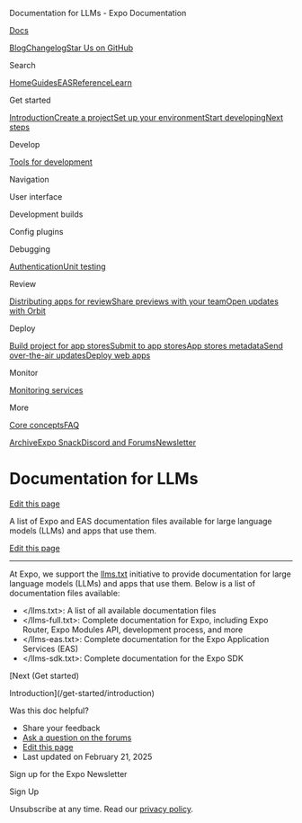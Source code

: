 Documentation for LLMs - Expo Documentation

[Docs](/)

[Blog](https://expo.dev/blog)[Changelog](https://expo.dev/changelog)[Star Us on GitHub](https://github.com/expo/expo)

Search

[Home](/)[Guides](/guides/overview)[EAS](/eas)[Reference](/versions/latest)[Learn](/tutorial/overview)

Get started

[Introduction](/get-started/introduction)[Create a project](/get-started/create-a-project)[Set up your environment](/get-started/set-up-your-environment)[Start developing](/get-started/start-developing)[Next steps](/get-started/next-steps)

Develop

[Tools for development](/develop/tools)

Navigation

User interface

Development builds

Config plugins

Debugging

[Authentication](/develop/authentication)[Unit testing](/develop/unit-testing)

Review

[Distributing apps for review](/review/overview)[Share previews with your team](/review/share-previews-with-your-team)[Open updates with Orbit](/review/with-orbit)

Deploy

[Build project for app stores](/deploy/build-project)[Submit to app stores](/deploy/submit-to-app-stores)[App stores metadata](/deploy/app-stores-metadata)[Send over-the-air updates](/deploy/send-over-the-air-updates)[Deploy web apps](/deploy/web)

Monitor

[Monitoring services](/monitoring/services)

More

[Core concepts](/core-concepts)[FAQ](/faq)

[Archive](/archive)[Expo Snack](https://snack.expo.dev)[Discord and Forums](https://chat.expo.dev)[Newsletter](https://expo.dev/mailing-list/signup)

Documentation for LLMs
======================

[Edit this page](https://github.com/expo/expo/edit/main/docs/pages/llms.mdx)

A list of Expo and EAS documentation files available for large language models (LLMs) and apps that use them.

[Edit this page](https://github.com/expo/expo/edit/main/docs/pages/llms.mdx)

---

At Expo, we support the [llms.txt](https://llmstxt.org/) initiative to provide documentation for large language models (LLMs) and apps that use them. Below is a list of documentation files available:

* </llms.txt>: A list of all available documentation files
* </llms-full.txt>: Complete documentation for Expo, including Expo Router, Expo Modules API, development process, and more
* </llms-eas.txt>: Complete documentation for the Expo Application Services (EAS)
* </llms-sdk.txt>: Complete documentation for the Expo SDK

[Next (Get started)

Introduction](/get-started/introduction)

Was this doc helpful?

* Share your feedback
* [Ask a question on the forums](https://chat.expo.dev/)
* [Edit this page](https://github.com/expo/expo/edit/main/docs/pages/llms.mdx)
* Last updated on February 21, 2025

Sign up for the Expo Newsletter

Sign Up

Unsubscribe at any time. Read our [privacy policy](https://expo.dev/privacy).